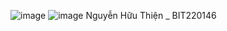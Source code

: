 ![image](https://github.com/user-attachments/assets/29eea798-4cdb-44bd-9297-837dc1545c29)
![image](https://github.com/user-attachments/assets/b0cca92a-0fce-4ca9-bc0c-fe1ce0aa2970)
Nguyễn Hữu Thiện _ BIT220146
